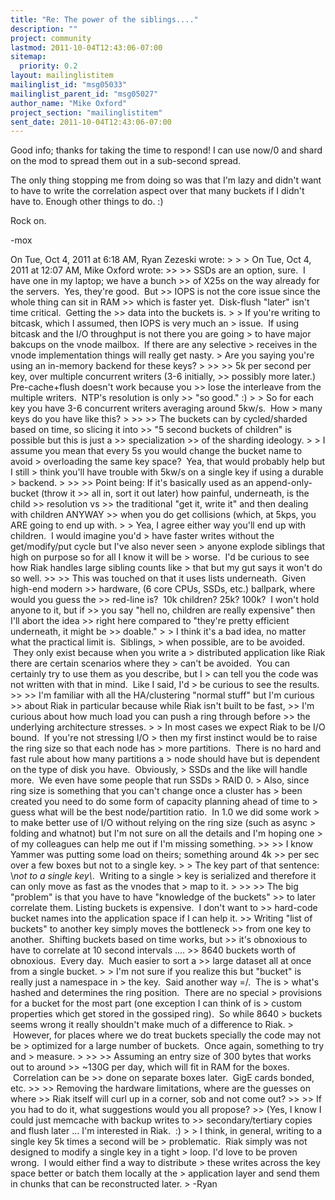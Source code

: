 ```yaml
---
title: "Re: The power of the siblings...."
description: ""
project: community
lastmod: 2011-10-04T12:43:06-07:00
sitemap:
  priority: 0.2
layout: mailinglistitem
mailinglist_id: "msg05033"
mailinglist_parent_id: "msg05027"
author_name: "Mike Oxford"
project_section: "mailinglistitem"
sent_date: 2011-10-04T12:43:06-07:00
---
```



Good info; thanks for taking the time to respond!
I can use now/0 and shard on the mod to spread them out in a
sub-second spread.

The only thing stopping me from doing so was that I'm lazy and
didn't want to have to write the correlation aspect over that many
buckets if I didn't have to. Enough other things to do. :)

Rock on.

-mox

On Tue, Oct 4, 2011 at 6:18 AM, Ryan Zezeski  wrote:
&gt;
&gt;
&gt; On Tue, Oct 4, 2011 at 12:07 AM, Mike Oxford  wrote:
&gt;&gt;
&gt;&gt; SSDs are an option, sure.  I have one in my laptop; we have a bunch
&gt;&gt; of X25s on the way already for the servers.  Yes, they're good.  But
&gt;&gt; IOPS is not the core issue since the whole thing can sit in RAM
&gt;&gt; which is faster yet.  Disk-flush "later" isn't time critical.  Getting the
&gt;&gt; data into the buckets is.
&gt;
&gt; If you're writing to bitcask, which I assumed, then IOPS is very much an
&gt; issue.  If using bitcask and the I/O throughput is not there you are going
&gt; to have major bakcups on the vnode mailbox.  If there are any selective
&gt; receives in the vnode implementation things will really get nasty.
&gt; Are you saying you're using an in-memory backend for these keys?
&gt;
&gt;&gt;
&gt;&gt; 5k per second per key, over multiple concurrent writers (3-6 initially,
&gt;&gt; possibly more later.) Pre-cache+flush doesn't work because you
&gt;&gt; lose the interleave from the multiple writers.  NTP's resolution is only
&gt;&gt; "so good." :)
&gt;
&gt; So for each key you have 3-6 concurrent writers averaging around 5kw/s.  How
&gt; many keys do you have like this?
&gt;
&gt;&gt;
&gt;&gt; The buckets can by cycled/sharded based on time, so slicing it into
&gt;&gt; "5 second buckets of children" is possible but this is just a
&gt;&gt; specialization
&gt;&gt; of the sharding ideology.
&gt;
&gt; I assume you mean that every 5s you would change the bucket name to avoid
&gt; overloading the same key space?  Yea, that would probably help but I still
&gt; think you'll have trouble with 5kw/s on a single key if using a durable
&gt; backend.
&gt;
&gt;&gt;
&gt;&gt; Point being: If it's basically used as an append-only-bucket (throw it
&gt;&gt; all in, sort it out later) how painful, underneath, is the child
&gt;&gt; resolution vs
&gt;&gt; the traditional "get it, write it" and then dealing with children ANYWAY
&gt;&gt; when you do get collisions (which, at 5kps, you ARE going to end up with.
&gt;
&gt; Yea, I agree either way you'll end up with children.  I would imagine you'd
&gt; have faster writes without the get/modify/put cycle but I've also never seen
&gt; anyone explode siblings that high on purpose so for all I know it will be
&gt; worse.  I'd be curious to see how Riak handles large sibling counts like
&gt; that but my gut says it won't do so well.
&gt;&gt;
&gt;&gt; This was touched on that it uses lists underneath.  Given high-end modern
&gt;&gt; hardware, (6 core CPUs, SSDs, etc.) ballpark, where would you guess the
&gt;&gt; red-line is?  10k children? 25k? 100k?  I won't hold anyone to it, but if
&gt;&gt; you say "hell no, children are really expensive" then I'll abort the idea
&gt;&gt; right here compared to "they're pretty efficient underneath, it might be
&gt;&gt; doable."
&gt;
&gt; I think it's a bad idea, no matter what the practical limit is.  Siblings,
&gt; when possible, are to be avoided.  They only exist because when you write a
&gt; distributed application like Riak there are certain scenarios where they
&gt; can't be avoided.  You can certainly try to use them as you describe, but I
&gt; can tell you the code was not written with that in mind.  Like I said, I'd
&gt; be curious to see the results.
&gt;&gt;
&gt;&gt; I'm familiar with all the HA/clustering "normal stuff" but I'm curious
&gt;&gt; about Riak in particular because while Riak isn't built to be fast,
&gt;&gt; I'm curious about how much load you can push a ring through before
&gt;&gt; the underlying architecture stresses.
&gt;
&gt; In most cases we expect Riak to be I/O bound.  If you're not stressing I/O
&gt; then my first instinct would be to raise the ring size so that each node has
&gt; more partitions.  There is no hard and fast rule about how many partitions a
&gt; node should have but is dependent on the type of disk you have.  Obviously,
&gt; SSDs and the like will handle more.  We even have some people that run SSDs
&gt; RAID 0.
&gt; Also, since ring size is something that you can't change once a cluster has
&gt; been created you need to do some form of capacity planning ahead of time to
&gt; guess what will be the best node/partition ratio.  In 1.0 we did some work
&gt; to make better use of I/O without relying on the ring size (such as async
&gt; folding and whatnot) but I'm not sure on all the details and I'm hoping one
&gt; of my colleagues can help me out if I'm missing something.
&gt;&gt;
&gt;&gt; I know Yammer was putting some load on theirs; something around 4k
&gt;&gt; per sec over a few boxes but not to a single key.
&gt;
&gt; The key part of that sentence: \\_not to a single key\\_.  Writing to a single
&gt; key is serialized and therefore it can only move as fast as the vnodes that
&gt; map to it.
&gt;
&gt;&gt;
&gt;&gt; The big "problem" is that you have to have "knowledge of the buckets"
&gt;&gt; to later correlate them. Listing buckets is expensive.  I don't want to
&gt;&gt; hard-code bucket names into the application space if I can help it.
&gt;&gt; Writing "list of buckets" to another key simply moves the bottleneck
&gt;&gt; from one key to another.  Shifting buckets based on time works, but
&gt;&gt; it's obnoxious to have to correlate at 10 second intervals ....
&gt;&gt; 8640 buckets worth of obnoxious.  Every day.  Much easier to sort a
&gt;&gt; large dataset all at once from a single bucket.
&gt;
&gt; I'm not sure if you realize this but "bucket" is really just a namespace in
&gt; the key.  Said another way =/.  The  is
&gt; what's hashed and determines the ring position.  There are no special
&gt; provisions for a bucket for the most part (one exception I can think of is
&gt; custom properties which get stored in the gossiped ring).  So while 8640
&gt; buckets seems wrong it really shouldn't make much of a difference to Riak.
&gt;  However, for places where we do treat buckets specially the code may not be
&gt; optimized for a large number of buckets.  Once again, something to try and
&gt; measure.
&gt;
&gt;&gt;
&gt;&gt; Assuming an entry size of 300 bytes that works out to around
&gt;&gt; ~130G per day, which will fit in RAM for the boxes.  Correlation can be
&gt;&gt; done on separate boxes later.  GigE cards bonded, etc.
&gt;&gt;
&gt;&gt; Removing the hardware limitations, where are the guesses on where
&gt;&gt; Riak itself will curl up in a corner, sob and not come out?
&gt;&gt;
&gt;&gt; If you had to do it, what suggestions would you all propose?
&gt;&gt; (Yes, I know I could just memcache with backup writes to
&gt;&gt; secondary/tertiary copies and flush later ... I'm interested in Riak.  :)
&gt;
&gt; I think, in general, writing to a single key 5k times a second will be
&gt; problematic.  Riak simply was not designed to modify a single key in a tight
&gt; loop. I'd love to be proven wrong.  I would either find a way to distribute
&gt; these writes across the key space better or batch them locally at the
&gt; application layer and send them in chunks that can be reconstructed later.
&gt; -Ryan

